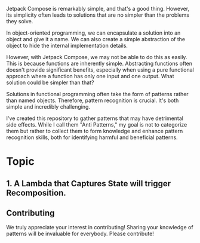 Jetpack Compose is remarkably simple, and that's a good thing. However, its simplicity often leads to solutions that are no simpler than the problems they solve.

In object-oriented programming, we can encapsulate a solution into an object and give it a name. We can also create a simple abstraction of the object to hide the internal implementation details.

However, with Jetpack Compose, we may not be able to do this as easily. This is because functions are inherently simple. Abstracting functions often doesn't provide significant benefits, especially when using a pure functional approach where a function has only one input and one output. What solution could be simpler than that?

Solutions in functional programming often take the form of patterns rather than named objects. Therefore, pattern recognition is crucial. It's both simple and incredibly challenging.

I've created this repository to gather patterns that may have detrimental side effects. While I call them "Anti Patterns," my goal is not to categorize them but rather to collect them to form knowledge and enhance pattern recognition skills, both for identifying harmful and beneficial patterns.

# Topic
## 1. A Lambda that Captures State will trigger Recomposition.

## Contributing
We truly appreciate your interest in contributing! Sharing your knowledge of patterns will be invaluable for everybody. Please contribute!
